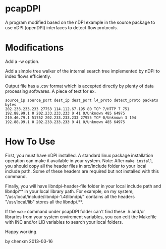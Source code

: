 pcapDPI
=======

A program modified based on the nDPI example in the source package 
to use nDPI (openDPI) interfaces to detect flow protocols.

Modifications
=======

Add a -w option.

Add a simple tree walker of the internal search tree implemented
by nDPI to index flows efficiently.

Output file has a .csv format which is accepted directly by plenty
of data processing softwares. A piece of text for ex.

	source_ip source_port dest_ip dest_port l4_proto detect_proto packets bytes
	202.233.233.233 27753 114.112.67.195 80 TCP 7/HTTP 7 751
	192.88.99.1 0 202.233.233.233 0 41 0/Unknown 485 64975
	210.46.79.1 51752 202.233.233.233 27955 TCP 0/Unknown 3 194
	192.88.99.1 0 202.233.233.233 0 41 0/Unknown 485 64975

How To Use
========

First, you must have nDPI installed. A standard linux package installation
operation can make it available in your system. Note: After `make install`,
you should copy all the header files in src/include folder to your local include
path. Some of these headers are required but not installed with this command.

Finally, you will have libndpi-header-file folder in your local include path and libndpi** 
in your local library path. For example, on my system, "/usr/local/include/libndpi-1.4/libndpi/"
contains all the headers "/usr/local/lib" stores all the libndpi.**.

If the `make` command under pcapDPI folder can't find these .h and/or libraries from your system 
envirement variables, you can edit the Makefile with INC and/or LIB variables to search
your local folders.

Happy working.

by chenxm
2013-03-16

